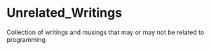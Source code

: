 # Unrelated_Writings
Collection of writings and musings that may or may not be related to programming
